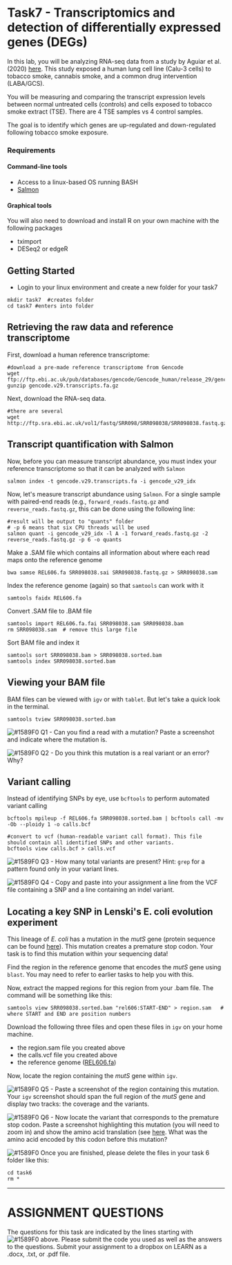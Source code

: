 # Task7 - Transcriptomics and detection of differentially expressed genes (DEGs)

In this lab, you will be analyzing RNA-seq data from a study by Aguiar et al. (2020) [here](https://pubmed.ncbi.nlm.nih.gov/31646766/).
This study exposed a human lung cell line (Calu-3 cells) to tobacco smoke, cannabis smoke, and a common drug intervention (LABA/GCS).

You will be measuring and comparing the transcript expression levels between normal untreated cells (controls) and cells exposed to tobacco smoke extract (TSE).
There are 4 TSE samples vs 4 control samples.

The goal is to identify which genes are up-regulated and down-regulated following tobacco smoke exposure.

### Requirements

#### Command-line tools
* Access to a linux-based OS running BASH
* [Salmon](https://combine-lab.github.io/salmon/)

#### Graphical tools

You will also need to download and install R on your own machine with the following packages

* tximport
* DESeq2 or edgeR


## Getting Started

* Login to your linux environment and create a new folder for your task7

```
mkdir task7  #creates folder
cd task7 #enters into folder
```

## Retrieving the raw data and reference transcriptome

First, download a human reference transcriptome:

```
#download a pre-made reference transcriptome from Gencode
wget ftp://ftp.ebi.ac.uk/pub/databases/gencode/Gencode_human/release_29/gencode.v29.transcripts.fa.gz
gunzip gencode.v29.transcripts.fa.gz
```

Next, download the RNA-seq data.

```
#there are several 
wget http://ftp.sra.ebi.ac.uk/vol1/fastq/SRR098/SRR098038/SRR098038.fastq.gz
```


## Transcript quantification with Salmon


Now, before you can measure transcript abundance, you must index your reference transcriptome so that it can be analyzed with `Salmon`

```
salmon index -t gencode.v29.transcripts.fa -i gencode_v29_idx
```


Now, let's measure transcript abundance using `Salmon`. For a single sample with paired-end reads (e.g., `forward_reads.fastq.gz` and `reverse_reads.fastq.gz`, this can be done using the following line:

```
#result will be output to "quants" folder
# -p 6 means that six CPU threads will be used
salmon quant -i gencode_v29_idx -l A -1 forward_reads.fastq.gz -2 reverse_reads.fastq.gz -p 6 -o quants
```

Make a .SAM file which contains all information about where each read maps onto the reference genome

```
bwa samse REL606.fa SRR098038.sai SRR098038.fastq.gz > SRR098038.sam
```

Index the reference genome (again) so that `samtools` can work with it

```
samtools faidx REL606.fa
```

Convert .SAM file to .BAM file

```
samtools import REL606.fa.fai SRR098038.sam SRR098038.bam
rm SRR098038.sam  # remove this large file
```

Sort BAM file and index it

```
samtools sort SRR098038.bam > SRR098038.sorted.bam
samtools index SRR098038.sorted.bam
```

## Viewing your BAM file

BAM files can be viewed with `igv` or with `tablet`. But let's take a quick look in the terminal.

```
samtools tview SRR098038.sorted.bam
```

![#1589F0](https://placehold.it/15/1589F0/000000?text=+) Q1 - Can you find a read with a mutation? Paste a screenshot and indicate where the mutation is. 

![#1589F0](https://placehold.it/15/1589F0/000000?text=+) Q2 - Do you think this mutation is a real variant or an error? Why?


## Variant calling

Instead of identifying SNPs by eye, use `bcftools` to perform automated variant calling

```
bcftools mpileup -f REL606.fa SRR098038.sorted.bam | bcftools call -mv -Ob --ploidy 1 -o calls.bcf

#convert to vcf (human-readable variant call format). This file should contain all identified SNPs and other variants.
bcftools view calls.bcf > calls.vcf

```

![#1589F0](https://placehold.it/15/1589F0/000000?text=+) Q3 - How many total variants are present? Hint: `grep` for a pattern found only in your variant lines.

![#1589F0](https://placehold.it/15/1589F0/000000?text=+) Q4 - Copy and paste into your assignment a line from the VCF file containing a SNP and a line containing an indel variant.


## Locating a key SNP in Lenski's E. coli evolution experiment

This lineage of <i>E. coli</i> has a mutation in the <i>mutS</i> gene (protein sequence can be found [here](https://www.uniprot.org/uniprot/P23909.fasta)). This mutation creates a premature stop codon. Your task is to find this mutation within your sequencing data!

Find the region in the reference genome that encodes the <i>mutS</i> gene using `blast`. You may need to refer to earlier tasks to help you with this.

Now, extract the mapped regions for this region from your .bam file. The command will be something like this:

```
samtools view SRR098038.sorted.bam "rel606:START-END" > region.sam   # where START and END are position numbers
```


Download the following three files and open these files in `igv` on your home machine.

- the region.sam file you created above
- the calls.vcf file you created above
- the reference genome ([REL606.fa](http://athyra.idyll.org/~t/REL606.fa.gz))

Now, locate the region containing the <i>mutS</i> gene within `igv`.

![#1589F0](https://placehold.it/15/1589F0/000000?text=+) Q5 - Paste a screenshot of the region containing this mutation. Your `igv` screenshot should span the full region of the <i>mutS</i> gene and display two tracks: the coverage and the variants.

![#1589F0](https://placehold.it/15/1589F0/000000?text=+) Q6 - Now locate the variant that corresponds to the premature stop codon. Paste a screenshot highlighting this mutation (you will need to zoom in) and show the amino acid translation (see [here](https://software.broadinstitute.org/software/igv/sequence_track_options). What was the amino acid encoded by this codon before this mutation?


![#1589F0](https://placehold.it/15/1589F0/000000?text=+) Once you are finished, please delete the files in your task 6 folder like this:

```
cd task6
rm *
```



---

# ASSIGNMENT QUESTIONS

The questions for this task are indicated by the lines starting with ![#1589F0](https://placehold.it/15/1589F0/000000?text=+) above.
Please submit the code you used as well as the answers to the questions. Submit your assignment to a dropbox on LEARN as a .docx, .txt, or .pdf file.




